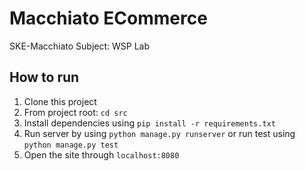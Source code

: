 # Macchiato ECommerce

SKE-Macchiato
Subject: WSP Lab

## How to run

1. Clone this project
2. From project root: `cd src`
3. Install dependencies using `pip install -r requirements.txt`
4. Run server by using `python manage.py runserver` or run test using `python manage.py test`
5. Open the site through `localhost:8080`
